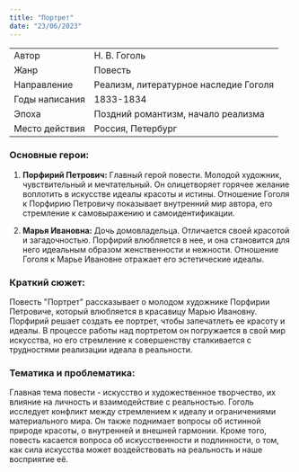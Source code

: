 ```yaml
---
title: "Портрет"
date: "23/06/2023"
---
```


|                |                                       |
| -------------- | ------------------------------------- |
| Автор          | Н. В. Гоголь                          |
| Жанр           | Повесть                               |
| Направление    | Реализм, литературное наследие Гоголя |
| Годы написания | 1833-1834                             |
| Эпоха          | Поздний романтизм, начало реализма    |
| Место действия | Россия, Петербург                     |

### Основные герои:

1. **Порфирий Петрович:** Главный герой повести. Молодой художник, чувствительный и мечтательный. Он олицетворяет горячее желание воплотить в искусстве идеалы красоты и истины. Отношение Гоголя к Порфирию Петровичу показывает внутренний мир автора, его стремление к самовыражению и самоидентификации.

2. **Марья Ивановна:** Дочь домовладельца. Отличается своей красотой и загадочностью. Порфирий влюбляется в нее, и она становится для него идеальным образом женственности и нежности. Отношение Гоголя к Марье Ивановне отражает его эстетические идеалы.

### Краткий сюжет:

Повесть "Портрет" рассказывает о молодом художнике Порфирии Петровиче, который влюбляется в красавицу Марью Ивановну. Порфирий решает создать ее портрет, чтобы запечатлеть ее красоту и идеалы. В процессе работы над портретом он погружается в свой мир искусства, но его стремление к совершенству сталкивается с трудностями реализации идеала в реальности.

### Тематика и проблематика:

Главная тема повести - искусство и художественное творчество, их влияние на личность и взаимодействие с реальностью. Гоголь исследует конфликт между стремлением к идеалу и ограничениями материального мира. Он также поднимает вопросы об истинной природе красоты, о внутренней и внешней гармонии. Кроме того, повесть касается вопроса об искусственности и подлинности, о том, как сила искусства может воздействовать на реальность и наше восприятие её.
